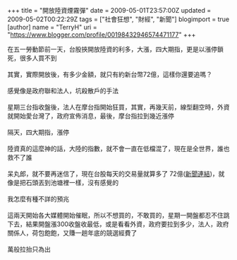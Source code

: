 +++
title = "開放陸資煙霧彈"
date = 2009-05-01T23:57:00Z
updated = 2009-05-02T00:22:29Z
tags = ["社會狂想", "財經", "新聞"]
blogimport = true 
[author]
	name = "TerryH"
	uri = "https://www.blogger.com/profile/00198432946574471177"
+++

在五一勞動節前一天，台股挾開放陸資的利多，大漲，四大期指，更是以漲停鎖死，很多人買不到<br /><br />其實，實際開放後，有多少金額，就只有約新台幣72億，這樣你還要追嗎？<br /><br />感覺像是政府聯和法人，坑殺散戶的手法<br /><br />星期三台指收盤後，法人在摩台指開始狂買，其實，再幾天前，線型翻空時，外資就開始愛台灣了，政府宣佈消息，最後，摩台指拉到幾近漲停<br /><br />隔天，四大期指，漲停<br /><br />陸資真的這麼神的話，大陸的指數，就不會一直在低檔混了，現在是全世界，誰也救不了誰<br /><br />呆丸郎，就不要再迷信了，現在台股每天的交易量就算多了 72億(<a href="http://www.cna.com.tw/ReadNews/FeatureNews_Read.aspx?TopicNo=443&ID=200904290370">新聞連結</a>)，就像是把石頭丟到池塘裡一樣，沒有感覺的<br /><br />我怎麼有種不詳的預兆<br /><br />這兩天開始各大媒體開始催眠，所以不想買的，不敢買的，星期一開盤都忍不住跳下去，結果開盤漲300收盤收最低，或是看看外資，政府要拉到多少，法人，政府關係人，荷包飽飽，又賺一趟年底的競選經費了<br /><br />萬般拉抬只為出

